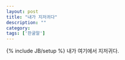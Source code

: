 ```yaml
---
layout: post
title: "내가 지저귀다"
description: ""
category: 
tags: ['한굴말']
---
```

{% include JB/setup %}
내가 여기에서 지저귀다.
